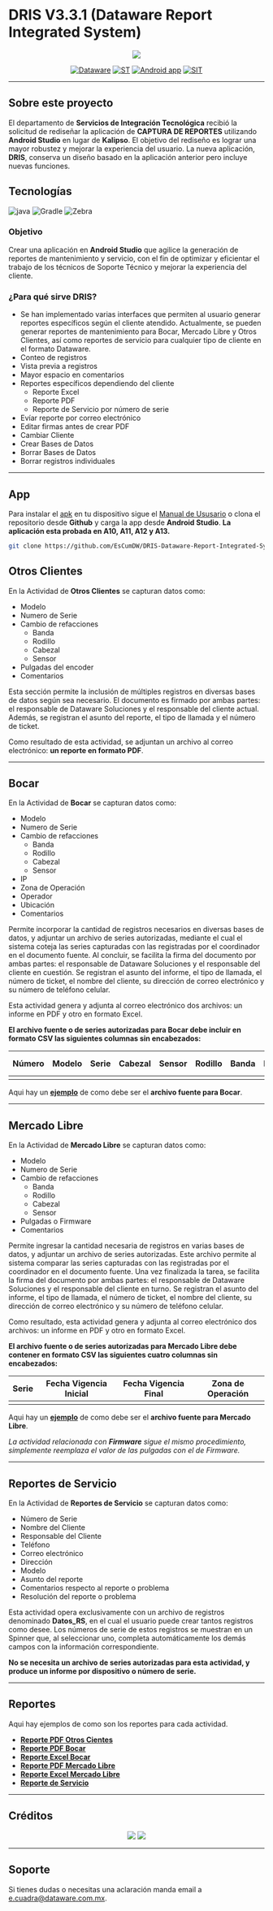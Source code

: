 # DRIS V3.3.1 (Dataware Report Integrated System)

<center>

![](/assets/images/DatawareOKnegro.png)

</center>

<center>

[![Dataware](https://img.shields.io/badge/-Dataware-yellow)](https://www.dataware.com.mx/)
[![ST](https://img.shields.io/badge/-Soporte%20T%C3%A9cnico-orange)](https://www.dataware.com.mx/soporte-tecnico)
[![Android app](https://img.shields.io/badge/Android-App-green)](https://developer.android.com/?hl=es-419)
[![SIT](https://img.shields.io/badge/SIT-Dev-blue?style=plastic&logo=SIT&logoColor=blue)](https://www.dataware.com.mx/servicios-profesionales)



</center>

---

## Sobre este proyecto

El departamento de **Servicios de Integración Tecnológica** recibió la solicitud de rediseñar la aplicación de **CAPTURA DE REPORTES** utilizando **Android Studio** en lugar de **Kalipso**. El objetivo del rediseño es lograr una mayor robustez y mejorar la experiencia del usuario. La nueva aplicación, **DRIS**, conserva un diseño basado en la aplicación anterior pero incluye nuevas funciones.
## Tecnologías

![java](https://img.shields.io/badge/Java-red?style=for-the-badge&logo=Android%20Studio&logoColor=white&labelColor=black)
![Gradle](https://img.shields.io/badge/Gradle-purple?style=for-the-badge&logo=Gradle&logoColor=white&labelColor=black)
![Zebra](https://img.shields.io/badge/Zebra-grey?style=for-the-badge&logo=zebratechnologies&logoColor=white&labelColor=black)


### Objetivo
Crear una aplicación en **Android Studio** que agilice la generación de reportes de mantenimiento y servicio, con el fin de optimizar y eficientar el trabajo de los técnicos de Soporte Técnico y mejorar la experiencia del cliente.

### ¿Para qué sirve DRIS?
- Se han implementado varias interfaces que permiten al usuario generar reportes específicos según el cliente atendido. Actualmente, se pueden generar reportes de mantenimiento para Bocar, Mercado Libre y Otros Clientes, así como reportes de servicio para cualquier tipo de cliente en el formato Dataware.
- Conteo de registros
- Vista previa a registros
- Mayor espacio en comentarios
- Reportes específicos dependiendo del cliente
  - Reporte Excel
  - Reporte PDF
  - Reporte de Servicio por número de serie
- Evíar reporte por correo electrónico
- Editar firmas antes de crear PDF
- Cambiar Cliente
- Crear Bases de Datos
- Borrar Bases de Datos
- Borrar registros individuales

---
## App
Para instalar el [apk](/assets/apk/DRIS%203.3.1.apk) en tu dispositivo sigue el [Manual de Ususario](/assets/PDF/Presentación%20Reportes_ST.pdf) o clona el repositorio desde **Github** y carga la app desde **Android Studio**. **La aplicación esta probada en A10, A11, A12 y A13.**

```bash
git clone https://github.com/EsCumDW/DRIS-Dataware-Report-Integrated-System.git
```

## Otros Clientes

En la Actividad de **Otros Clientes** se capturan datos como: 

- Modelo
- Numero de Serie
- Cambio de refacciones
    - Banda
    - Rodillo
    - Cabezal
    - Sensor
- Pulgadas del encoder
- Comentarios

Esta sección permite la inclusión de múltiples registros en diversas bases de datos según sea necesario. El documento es firmado por ambas partes: el responsable de Dataware Soluciones y el responsable del cliente actual. Además, se registran el asunto del reporte, el tipo de llamada y el número de ticket.

Como resultado de esta actividad, se adjuntan un archivo al correo electrónico: **un reporte en formato PDF**.

---
## Bocar

En la Actividad de **Bocar** se capturan datos como: 

- Modelo
- Numero de Serie
- Cambio de refacciones
    - Banda
    - Rodillo
    - Cabezal
    - Sensor
- IP
- Zona de Operación
- Operador
- Ubicación
- Comentarios

Permite incorporar la cantidad de registros necesarios en diversas bases de datos, y adjuntar un archivo de series autorizadas, mediante el cual el sistema coteja las series capturadas con las registradas por el coordinador en el documento fuente. Al concluir, se facilita la firma del documento por ambas partes: el responsable de Dataware Soluciones y el responsable del cliente en cuestión. Se registran el asunto del informe, el tipo de llamada, el número de ticket, el nombre del cliente, su dirección de correo electrónico y su número de teléfono celular.

Esta actividad genera y adjunta al correo electrónico dos archivos: un informe en PDF y otro en formato Excel.

**El archivo fuente o de series autorizadas para Bocar debe incluir en formato CSV las siguientes columnas sin encabezados:**

| Número | Modelo | Serie | Cabezal | Sensor | Rodillo | Banda | IP | Estación | Operador | Ubicación | Fecha Inicio | Fecha Final | Observaciones |
|--------|--------|-------|---------|--------|---------|-------|----|----------|----------|-----------|--------------|-------------|---------------|
|  |  |  |  |  |  |  |  |  |  |  |  |  |  |

Aqui hay un [**ejemplo**](/assets/Excel/bocar_qro_series.csv) de como debe ser el **archivo fuente para Bocar**.

---
## Mercado Libre

En la Actividad de **Mercado Libre** se capturan datos como: 

- Modelo
- Numero de Serie
- Cambio de refacciones
    - Banda
    - Rodillo
    - Cabezal
    - Sensor
- Pulgadas o Firmware
- Comentarios

Permite ingresar la cantidad necesaria de registros en varias bases de datos, y adjuntar un archivo de series autorizadas. Este archivo permite al sistema comparar las series capturadas con las registradas por el coordinador en el documento fuente. Una vez finalizada la tarea, se facilita la firma del documento por ambas partes: el responsable de Dataware Soluciones y el responsable del cliente en turno. Se registran el asunto del informe, el tipo de llamada, el número de ticket, el nombre del cliente, su dirección de correo electrónico y su número de teléfono celular.

Como resultado, esta actividad genera y adjunta al correo electrónico dos archivos: un informe en PDF y otro en formato Excel.

**El archivo fuente o de series autorizadas para Mercado Libre debe contener en formato CSV las siguientes cuatro columnas sin encabezados:**

| Serie | Fecha Vigencia Inicial | Fecha Vigencia Final | Zona de Operación |
|----- |------|---------|----------|
|  |  |  |  |

Aqui hay un [**ejemplo**](/assets/Excel/MeLi_Qro_Series.csv) de como debe ser el **archivo fuente para Mercado Libre**.

*La actividad relacionada con **Firmware** sigue el mismo procedimiento, simplemente reemplaza el valor de las pulgadas con el de Firmware.*

---

## Reportes de Servicio

En la Actividad de **Reportes de Servicio** se capturan datos como:

- Número de Serie
- Nombre del Cliente
- Responsable del Cliente
- Teléfono
- Correo electrónico
- Dirección
- Modelo
- Asunto del reporte
- Comentarios respecto al reporte o problema
- Resolución del reporte o problema

Esta actividad opera exclusivamente con un archivo de registros denominado **Datos_RS**, en el cual el usuario puede crear tantos registros como desee. Los números de serie de estos registros se muestran en un Spinner que, al seleccionar uno, completa automáticamente los demás campos con la información correspondiente.

**No se necesita un archivo de series autorizadas para esta actividad, y produce un informe por dispositivo o número de serie.**

---
## Reportes
Aqui hay ejemplos de como son los reportes para cada actividad.

- [**Reporte PDF Otros Cientes**](/assets/PDF/Reporte_ST_Dataware_Qro.pdf)
- [**Reporte PDF Bocar**](/assets/PDF/Reporte_ST_Bocar_Qro.pdf)
- [**Reporte Excel Bocar**](/assets/Excel/Bocar_Qro_Excel.xls)
- [**Reporte PDF Mercado Libre**](/assets/PDF/Reporte_ST_MeLi_Qro.pdf)
- [**Reporte Excel Mercado Libre**](/assets/Excel/MeLi_Qro_Excel.xls)
- [**Reporte de Servicio**](/assets/PDF/Reporte_Servicio_Dataware.pdf)


---
## Créditos

<center>

![](/assets/images/logo_sit_512.png) 
[![](/assets/images/ECMFooterCut.png)](https://github.com/EsCumDW)

</center>



---
## Soporte

 Si tienes dudas o necesitas una aclaración manda email a [e.cuadra@dataware.com.mx](https://google.com). 



